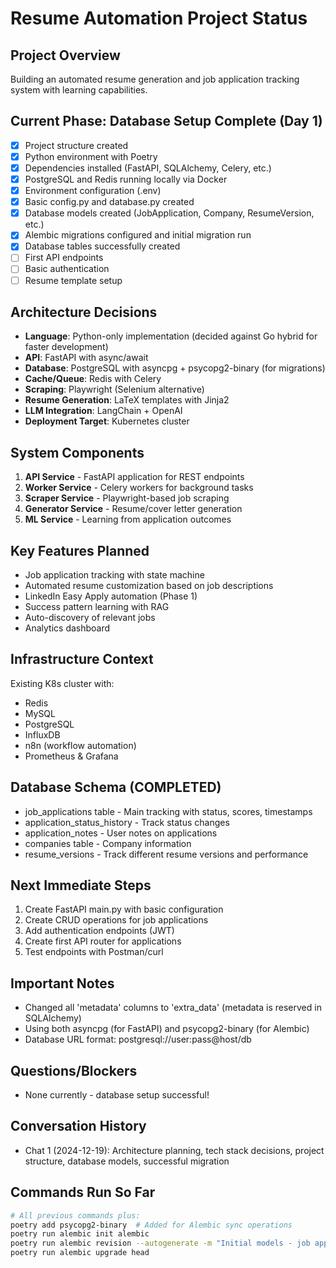 # Resume Automation Project Status

## Project Overview
Building an automated resume generation and job application tracking system with learning capabilities.

## Current Phase: Database Setup Complete (Day 1)
- [x] Project structure created
- [x] Python environment with Poetry
- [x] Dependencies installed (FastAPI, SQLAlchemy, Celery, etc.)
- [x] PostgreSQL and Redis running locally via Docker
- [x] Environment configuration (.env)
- [x] Basic config.py and database.py created
- [x] Database models created (JobApplication, Company, ResumeVersion, etc.)
- [x] Alembic migrations configured and initial migration run
- [x] Database tables successfully created
- [ ] First API endpoints
- [ ] Basic authentication
- [ ] Resume template setup

## Architecture Decisions
- **Language**: Python-only implementation (decided against Go hybrid for faster development)
- **API**: FastAPI with async/await
- **Database**: PostgreSQL with asyncpg + psycopg2-binary (for migrations)
- **Cache/Queue**: Redis with Celery
- **Scraping**: Playwright (Selenium alternative)
- **Resume Generation**: LaTeX templates with Jinja2
- **LLM Integration**: LangChain + OpenAI
- **Deployment Target**: Kubernetes cluster

## System Components
1. **API Service** - FastAPI application for REST endpoints
2. **Worker Service** - Celery workers for background tasks
3. **Scraper Service** - Playwright-based job scraping
4. **Generator Service** - Resume/cover letter generation
5. **ML Service** - Learning from application outcomes

## Key Features Planned
- Job application tracking with state machine
- Automated resume customization based on job descriptions
- LinkedIn Easy Apply automation (Phase 1)
- Success pattern learning with RAG
- Auto-discovery of relevant jobs
- Analytics dashboard

## Infrastructure Context
Existing K8s cluster with:
- Redis
- MySQL
- PostgreSQL  
- InfluxDB
- n8n (workflow automation)
- Prometheus & Grafana

## Database Schema (COMPLETED)
- job_applications table - Main tracking with status, scores, timestamps
- application_status_history - Track status changes
- application_notes - User notes on applications
- companies table - Company information
- resume_versions - Track different resume versions and performance

## Next Immediate Steps
1. Create FastAPI main.py with basic configuration
2. Create CRUD operations for job applications
3. Add authentication endpoints (JWT)
4. Create first API router for applications
5. Test endpoints with Postman/curl

## Important Notes
- Changed all 'metadata' columns to 'extra_data' (metadata is reserved in SQLAlchemy)
- Using both asyncpg (for FastAPI) and psycopg2-binary (for Alembic)
- Database URL format: postgresql://user:pass@host/db

## Questions/Blockers
- None currently - database setup successful!

## Conversation History
- Chat 1 (2024-12-19): Architecture planning, tech stack decisions, project structure, database models, successful migration

## Commands Run So Far
```bash
# All previous commands plus:
poetry add psycopg2-binary  # Added for Alembic sync operations
poetry run alembic init alembic
poetry run alembic revision --autogenerate -m "Initial models - job applications, companies, resumes"
poetry run alembic upgrade head
